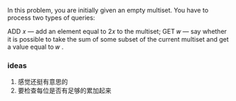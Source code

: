 In this problem, you are initially given an empty multiset. You have to process two types of queries:

ADD 𝑥
 — add an element equal to 2𝑥
 to the multiset;
GET 𝑤
 — say whether it is possible to take the sum of some subset of the current multiset and get a value equal to 𝑤
.

### ideas
1. 感觉还挺有意思的
2. 要检查每位是否有足够的累加起来
